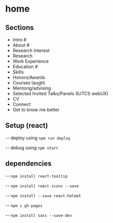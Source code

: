 # home

## Sections

- Intro #
- About #
- Research Interest
- Research
- Work Experience
- Education #
- Skills
- Honors/Awards
- Courses taught
- Mentorig/advising
- Selected Invited Talks/Panels (IUTCS webUX)
- CV
- Connect
- Get to know me better

## Setup (react)

-- deploy using `npm run deploy`

-- debug using `npm start`

## dependencies

-- `npm install react-tooltip`

-- `npm install react-icons --save`

-- `npm install --save react-helmet`

-- `npm i gh-pages`

-- `npm install sass --save-dev`

